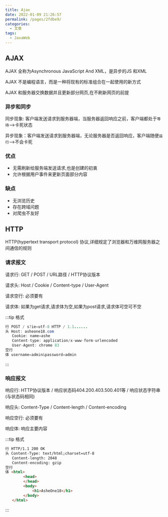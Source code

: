 ```yaml
---
title: Ajax
date: 2022-01-09 21:26:57
permalink: /pages/2fdbe9/
categories:
  - 文章
tags:
  - JavaWeb
---
```

## AJAX

AJAX 全称为Asynchronous JavaScript And XML，是异步的JS 和XML

AJAX 不是编程语言，而是一种将现有的标准组合在一起使用的新方式

AJAX 和服务器交换数据并且更新部分网页,在不刷新网页的前提

### 异步和同步

同步现象: 客户端发送请求到服务器端，当服务器返回响应之前，客户端都处于`等待`-->卡死状态

异步现象：客户端发送请求到服务器端，无论服务器是否返回响应，客户端随便`运行`-->不会卡死

### 优点

- 无需刷新给服务端发送请求,也是创建的初衷
- 允许根据用户事件来更新页面部分内容

### 缺点

- 无浏览历史
- 存在跨域问题
- 对爬虫不友好


## HTTP

HTTP(hypertext transport protocol) 协议,详细规定了浏览器和万维网服务器之间通信的规则

### 请求报文

请求行: GET / POST / URL路径 / HTTP协议版本

请求头: Host / Cookie / Content-type / User-Agent

请求空行: 必须要有

请求体: 如果为get请求,请求体为空,如果为post请求,请求体可空可不空

:::tip 格式
```java
行 POST / s?ie=utf-8 HTTP / 1.1......
头 Host: asheone18.com
   Cookie: name=ashe
   Content-type: application/x-www-form-urlencoded
   User-Agent: chrome 83
空行
体 username=admin&password=admin
```
:::

### 响应报文

响应行: HTTP协议版本 / 响应状态码404.200.403.500.401等 / 响应状态字符串(与状态码相同)

响应头: Content-Type / Content-length / Content-encoding

响应空行: 必须要有

响应体: 响应主要内容

:::tip 格式
```html
行 HTTP/1.1 200 OK
头 Content-Type: text/html;charset=utf-8
   Content-length: 2048
   Content-encoding: gzip
空行
体 <html>
        <head>
        </head>
        <body>
            <h1>AsheOne18</h1>
        </body>
   </html>
```
:::

